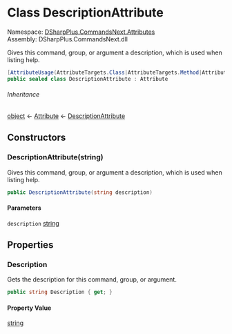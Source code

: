 # Class DescriptionAttribute

Namespace: [DSharpPlus.CommandsNext.Attributes](DSharpPlus.CommandsNext.Attributes.md)  
Assembly: DSharpPlus.CommandsNext.dll

Gives this command, group, or argument a description, which is used when listing help.

```csharp
[AttributeUsage(AttributeTargets.Class|AttributeTargets.Method|AttributeTargets.Parameter, AllowMultiple = false)]
public sealed class DescriptionAttribute : Attribute
```

###### Inheritance

[object](https://learn.microsoft.com/dotnet/api/system.object) ← 
[Attribute](https://learn.microsoft.com/dotnet/api/system.attribute) ← 
[DescriptionAttribute](DSharpPlus.CommandsNext.Attributes.DescriptionAttribute.md)

## Constructors

### <a id="DSharpPlus_CommandsNext_Attributes_DescriptionAttribute__ctor_System_String_"></a>DescriptionAttribute\(string\)

Gives this command, group, or argument a description, which is used when listing help.

```csharp
public DescriptionAttribute(string description)
```

#### Parameters

`description` [string](https://learn.microsoft.com/dotnet/api/system.string)

## Properties

### <a id="DSharpPlus_CommandsNext_Attributes_DescriptionAttribute_Description"></a>Description

Gets the description for this command, group, or argument.

```csharp
public string Description { get; }
```

#### Property Value

[string](https://learn.microsoft.com/dotnet/api/system.string)

